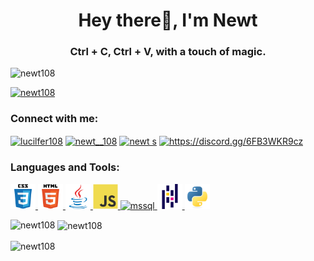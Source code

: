 <h1 align="center">Hey there👋, I'm Newt</h1>
<h3 align="center">Ctrl + C, Ctrl + V, with a touch of magic.</h3>

<p align="left"> <img src="https://komarev.com/ghpvc/?username=newt108&label=Profile%20views&color=0e75b6&style=flat" alt="newt108" /> </p>

<p align="left"> <a href="https://github.com/ryo-ma/github-profile-trophy"><img src="https://github-profile-trophy.vercel.app/?username=newt108" alt="newt108" /></a> </p>

<h3 align="left">Connect with me:</h3>
<p align="left">
<a href="https://codepen.io/lucilfer108" target="blank"><img align="center" src="https://raw.githubusercontent.com/rahuldkjain/github-profile-readme-generator/master/src/images/icons/Social/codepen.svg" alt="lucilfer108" height="30" width="40" /></a>
<a href="https://instagram.com/newt__108" target="blank"><img align="center" src="https://raw.githubusercontent.com/rahuldkjain/github-profile-readme-generator/master/src/images/icons/Social/instagram.svg" alt="newt__108" height="30" width="40" /></a>
<a href="https://www.hackerrank.com/newt s" target="blank"><img align="center" src="https://raw.githubusercontent.com/rahuldkjain/github-profile-readme-generator/master/src/images/icons/Social/hackerrank.svg" alt="newt s" height="30" width="40" /></a>
<a href="https://discord.gg/https://discord.gg/6FB3WKR9cz" target="blank"><img align="center" src="https://raw.githubusercontent.com/rahuldkjain/github-profile-readme-generator/master/src/images/icons/Social/discord.svg" alt="https://discord.gg/6FB3WKR9cz" height="30" width="40" /></a>
</p>

<h3 align="left">Languages and Tools:</h3>
<p align="left"> <a href="https://www.w3schools.com/css/" target="_blank" rel="noreferrer"> <img src="https://raw.githubusercontent.com/devicons/devicon/master/icons/css3/css3-original-wordmark.svg" alt="css3" width="40" height="40"/> </a> <a href="https://www.w3.org/html/" target="_blank" rel="noreferrer"> <img src="https://raw.githubusercontent.com/devicons/devicon/master/icons/html5/html5-original-wordmark.svg" alt="html5" width="40" height="40"/> </a> <a href="https://www.java.com" target="_blank" rel="noreferrer"> <img src="https://raw.githubusercontent.com/devicons/devicon/master/icons/java/java-original.svg" alt="java" width="40" height="40"/> </a> <a href="https://developer.mozilla.org/en-US/docs/Web/JavaScript" target="_blank" rel="noreferrer"> <img src="https://raw.githubusercontent.com/devicons/devicon/master/icons/javascript/javascript-original.svg" alt="javascript" width="40" height="40"/> </a> <a href="https://www.microsoft.com/en-us/sql-server" target="_blank" rel="noreferrer"> <img src="https://www.svgrepo.com/show/303229/microsoft-sql-server-logo.svg" alt="mssql" width="40" height="40"/> </a> <a href="https://pandas.pydata.org/" target="_blank" rel="noreferrer"> <img src="https://raw.githubusercontent.com/devicons/devicon/2ae2a900d2f041da66e950e4d48052658d850630/icons/pandas/pandas-original.svg" alt="pandas" width="40" height="40"/> </a> <a href="https://www.python.org" target="_blank" rel="noreferrer"> <img src="https://raw.githubusercontent.com/devicons/devicon/master/icons/python/python-original.svg" alt="python" width="40" height="40"/> </a> </p>

<p><img align="left" src="https://github-readme-stats.vercel.app/api/top-langs?username=newt108&show_icons=true&locale=en&layout=compact" alt="newt108" /></p>

<p>&nbsp;<img align="center" src="https://github-readme-stats.vercel.app/api?username=newt108&show_icons=true&locale=en" alt="newt108" /></p>

<p><img align="center" src="https://github-readme-streak-stats.herokuapp.com/?user=newt108&" alt="newt108" /></p>
